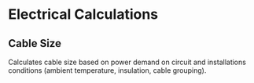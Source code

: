 # Electrical Calculations

## Cable Size

Calculates cable size based on power demand on circuit and installations conditions (ambient temperature, insulation, cable grouping).
